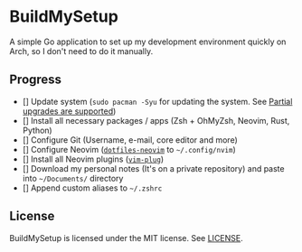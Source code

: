 # BuildMySetup
A simple Go application to set up my development environment quickly on Arch, so I don't need to do it manually.

## Progress 

- [] Update system (`sudo pacman -Syu` for updating the system. See [Partial upgrades are supported](https://wiki.archlinux.org/title/System_maintenance#Partial_upgrades_are_unsupported))
- [] Install all necessary packages / apps (Zsh + OhMyZsh, Neovim, Rust, Python)
- [] Configure Git (Username, e-mail, core editor and more)
- [] Configure Neovim ([`dotfiles-neovim`](https://github.com/HicaroD/dotfiles-neovim) to `~/.config/nvim`)
- [] Install all Neovim plugins ([`vim-plug`](https://github.com/junegunn/vim-plug))
- [] Download my personal notes (It's on a private repository) and paste into `~/Documents/` directory
- [] Append custom aliases to `~/.zshrc`

## License
BuildMySetup is licensed under the MIT license. See [LICENSE](LICENSE).
